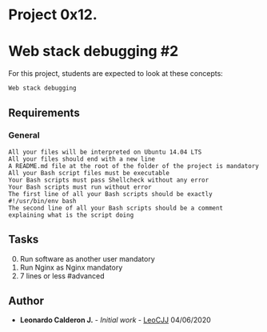 # Project 0x12.

# Web stack debugging #2


For this project, students are expected to look at these concepts:

	Web stack debugging

## Requirements

### General

    All your files will be interpreted on Ubuntu 14.04 LTS
    All your files should end with a new line
    A README.md file at the root of the folder of the project is mandatory
    All your Bash script files must be executable
    Your Bash scripts must pass Shellcheck without any error
    Your Bash scripts must run without error
    The first line of all your Bash scripts should be exactly #!/usr/bin/env bash
    The second line of all your Bash scripts should be a comment explaining what is the script doing

## Tasks

 0. Run software as another user mandatory 
 1. Run Nginx as Nginx mandatory 
 2. 7 lines or less #advanced 


## Author

* **Leonardo Calderon J.** - *Initial work* - [LeoCJJ](https://github.com/leocjj)
04/06/2020


